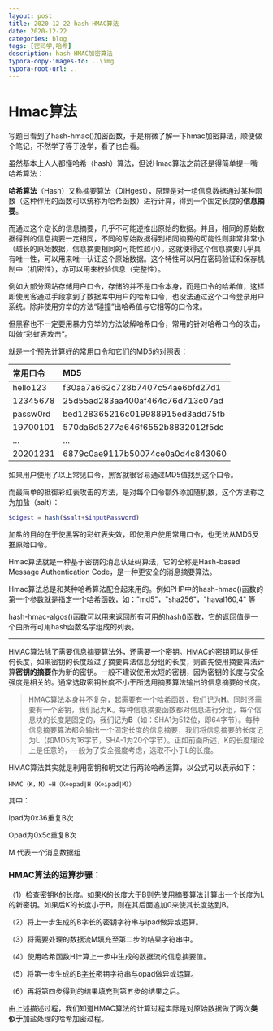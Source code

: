 ```yaml
---
layout: post
title: 2020-12-22-hash-HMAC算法
date: 2020-12-22
categories: blog
tags: [密码学,哈希]
description: hash-HMAC加密算法
typora-copy-images-to: ..\img
typora-root-url: ..
---
```


# Hmac算法

​	写题目看到了hash-hmac()加密函数，于是稍微了解一下hmac加密算法，顺便做个笔记，不然学了等于没学，看了也白看。

​	虽然基本上人人都懂哈希（hash）算法，但说Hmac算法之前还是得简单提一嘴哈希算法：

**哈希算法**（Hash）又称摘要算法（DiHgest），原理是对一组信息数据通过某种函数（这种作用的函数可以统称为哈希函数）进行计算，得到一个固定长度的**信息摘要**。

​	而通过这个定长的信息摘要，几乎不可能逆推出原始的数据。并且，相同的原始数据得到的信息摘要一定相同，不同的原始数据得到相同摘要的可能性则非常非常小（越长的原始数据，信息摘要相同的可能性越小）。这就使得这个信息摘要几乎具有唯一性，可以用来唯一认证这个原始数据。这个特性可以用在密码验证和保存机制中（机密性），亦可以用来校验信息（完整性）。

​	例如大部分网站存储用户口令，存储的并不是口令本身，而是口令的哈希值，这样即使黑客通过手段拿到了数据库中用户的哈希口令，也没法通过这个口令登录用户系统。除非使用穷举的方法“碰撞”出哈希值与它相等的口令来。

​	但黑客也不一定要用暴力穷举的方法破解哈希口令，常用的针对哈希口令的攻击，叫做“彩虹表攻击”。

就是一个预先计算好的常用口令和它们的MD5的对照表：

| 常用口令 | MD5                              |
| :------- | :------------------------------- |
| hello123 | f30aa7a662c728b7407c54ae6bfd27d1 |
| 12345678 | 25d55ad283aa400af464c76d713c07ad |
| passw0rd | bed128365216c019988915ed3add75fb |
| 19700101 | 570da6d5277a646f6552b8832012f5dc |
| …        | …                                |
| 20201231 | 6879c0ae9117b50074ce0a0d4c843060 |

如果用户使用了以上常见口令，黑客就很容易通过MD5值找到这个口令。

而最简单的抵御彩虹表攻击的方法，是对每个口令额外添加随机数，这个方法称之为加盐（salt）：

```php
$digest = hash($salt+$inputPassword)
```

加盐的目的在于使黑客的彩虹表失效，即使用户使用常用口令，也无法从MD5反推原始口令。

Hmac算法就是一种基于密钥的消息认证码算法，它的全称是Hash-based Message Authentication Code，是一种更安全的消息摘要算法。

Hmac算法总是和某种哈希算法配合起来用的。例如PHP中的hash-hmac()函数的第一个参数就是指定一个哈希函数，如："md5"，"sha256"，"haval160,4" 等

hash-hmac-algos()函数可以用来返回所有可用的hash()函数，它的返回值是一个由所有可用hash函数名字组成的列表。

------

HMAC算法除了需要信息摘要算法外，还需要一个密钥。HMAC的密钥可以是任何长度，如果密钥的长度超过了摘要算法信息分组的长度，则首先使用摘要算法计算**密钥的摘要**作为新的密钥。一般不建议使用太短的密钥，因为密钥的长度与安全强度是相关的。通常选取密钥长度不小于所选用摘要算法输出的信息摘要的长度。

> HMAC算法本身并不复杂，起需要有一个哈希函数，我们记为**H**。同时还需要有一个密钥，我们记为**K**。每种信息摘要函数都对信息进行分组，每个信息块的长度是固定的，我们记为**B**（如：SHA1为512位，即64字节）。每种信息摘要算法都会输出一个固定长度的信息摘要，我们将信息摘要的长度记为**L**（如MD5为16字节，SHA-1为20个字节）。正如前面所述，K的长度理论上是任意的，一般为了安全强度考虑，选取不小于L的长度。

HMAC算法其实就是利用密钥和明文进行两轮哈希运算，以公式可以表示如下：

```
HMAC（K，M）=H（K⊕opad∣H（K⊕ipad∣M））
```

其中：

Ipad为0x36重复B次

Opad为0x5c重复B次

M 代表一个消息数据组

### **HMAC算法的运算步骤：**

（1）检查[密钥](https://baike.baidu.com/item/密钥)K的长度。如果K的长度大于B则先使用摘要算法计算出一个长度为L的新密钥。如果后K的长度小于B，则在其后面追加0来使其长度达到B。

（2）将上一步生成的B字长的密钥字符串与ipad做异或运算。

（3）将需要处理的数据流M填充至第二步的结果字符串中。

（4）使用哈希函数H计算上一步中生成的数据流的信息摘要值。

（5）将第一步生成的B[字长](https://baike.baidu.com/item/字长)密钥字符串与opad做异或运算。

（6）再将第四步得到的结果填充到第五步的结果之后。

由上述描述过程，我们知道HMAC算法的计算过程实际是对原始数据做了两次**类似于**加盐处理的哈希加密过程。

